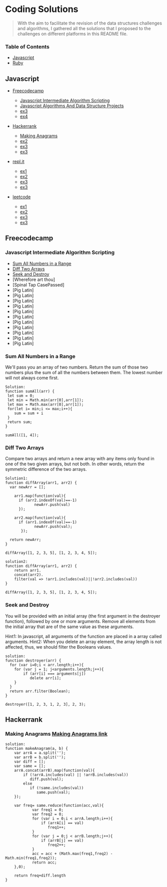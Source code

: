 # Coding Solutions

> With the aim to facilitate the revision of the data structures challenges and algorithms, I gathered all the solutions that I proposed to the challenges on different platforms in this README file. 

### Table of Contents

   - [Javascript](#Javascript)
   - [Ruby](#Ruby)

## Javascript

- [Freecodecamp](#Freecodecamp)
    - [Javascript Intermediate Algorithm Scripting](#Javascript-Intermediate-Algorithm-Scripting)
    - [Javascript Algorithms And Data Structure Projects](#free_ex2)
    - [ex3](#free_ex3)
    - [ex4](#free_ex4)

- [Hackerrank](#Hackerrank)
  - [Making Anagrams](#Making-Anagrams)
  - [ex2](#haker_ex2)
  - [ex3](#haker_ex3)
  - [ex3](#hakr_ex4)
  
- [repl.it](#repl)
  - [ex1](#)
  - [ex2](#)
  - [ex3](#)
  - [ex3](#)
 
- [leetcode](#leetcode)
  - [ex1](#)
  - [ex2](#)
  - [ex3](#)
  - [ex3](#)
  
## Freecodecamp

### Javascript Intermediate Algorithm Scripting
* [Sum All Numbers in a Range](#Sum-All-Numbers-in-a-Range)
* [Diff Two Arrays](#Diff-Two-Arrays)
* [Seek and Destroy](#Seek-and-Destroy)
* [Wherefore art thou]
* [Spinal Tap CasePassed]
* [Pig Latin]
* [Pig Latin]
* [Pig Latin]
* [Pig Latin]
* [Pig Latin]
* [Pig Latin]
* [Pig Latin]
* [Pig Latin]
* [Pig Latin]
* [Pig Latin]
* [Pig Latin]

  
### Sum All Numbers in a Range

 We'll pass you an array of two numbers. Return the sum of those two numbers plus the sum of all the numbers between them. The lowest number will not always come first.

 ``` 
 Solution: 
 function sumAll(arr) {
  let sum = 0;
  let min = Math.min(arr[0],arr[1]);
  let max = Math.max(arr[0],arr[1]);
  for(let i= min;i <= max;i++){
     sum = sum + i
  }
  return sum;
}

sumAll([1, 4]);
``` 

### Diff Two Arrays

Compare two arrays and return a new array with any items only found in one of the two given arrays, but not both. In other words, return the symmetric difference of the two arrays.
``` 
Solution1:
function diffArray(arr1, arr2) {
  var newArr = [];

    arr1.map(function(val){
      if (arr2.indexOf(val)==-1)
             newArr.push(val) 
      });
  
    arr2.map(function(val){
      if (arr1.indexOf(val)==-1)
             newArr.push(val); 
       });    
  
  return newArr;
}

diffArray([1, 2, 3, 5], [1, 2, 3, 4, 5]);

```
```
solution2:
function diffArray(arr1, arr2) {
    return arr1.
    concat(arr2).
    filter(val => !arr1.includes(val)||!arr2.includes(val)) 
}

diffArray([1, 2, 3, 5], [1, 2, 3, 4, 5]);

```
### Seek and Destroy
You will be provided with an initial array (the first argument in the destroyer function), followed by one or more arguments. Remove all elements from the initial array that are of the same value as these arguments.

Hint1: In javascript, all arguments of the function are placed in a array called arguments.
Hint2: When you delete an array element, the array length is not affected, thus, we should filter the Booleans values.

```
solution:
function destroyer(arr) {
  for (var i=0;i < arr.length;i++){
    for (var j = 1; j<arguments.length;j++){
        if (arr[i] === arguments[j])
           delete arr[i];
    }
  }
  return arr.filter(Boolean);
}

destroyer([1, 2, 3, 1, 2, 3], 2, 3);

```
## Hackerrank

### Making Anagrams [Making Anagrams link](<https://www.hackerrank.com/challenges/ctci-making-anagrams/problem?h_l=interview&playlist_slugs%5B%5D=interview-preparation-kit&playlist_slugs%5B%5D=strings>)

```
solution:
function makeAnagram(a, b) {
    var arrA = a.split('');
    var arrB = b.split('');
    var diff = [];
    var same = [];
    arrA.concat(arrB).map(function(val){
        if (!arrA.includes(val) || !arrB.includes(val))
           diff.push(val);
        else
           if (!same.includes(val))
              same.push(val);  
    });

    var freq= same.reduce(function(acc,val){
            var freq1 = 0;
            var freq2 = 0;
            for (var i = 0;i < arrA.length;i++){
                if (arrA[i] == val)
                   freq1++;
            }
            for (var j = 0;j < arrB.length;j++){
                if (arrB[j] == val)
                   freq2++;
            }
            acc = acc + (Math.max(freq1,freq2) - Math.min(freq1,freq2)); 
            return acc;
    },0);                                           
                                               
    return freq+diff.length
}


```
